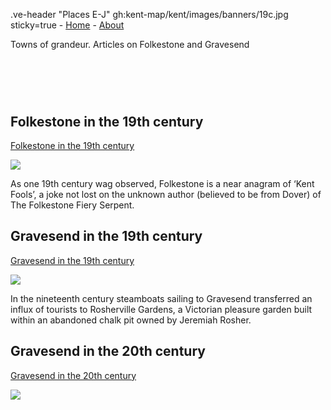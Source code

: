 .ve-header "Places E-J" gh:kent-map/kent/images/banners/19c.jpg sticky=true
    - [Home](/)
    - [About](/about)

Towns of grandeur. Articles on Folkestone and Gravesend

# &nbsp; 
<param class="cards">

## Folkestone in the 19th century

[Folkestone in the 19th century](/19c/19c-folkestone/)

![](https://iiif.juncture-digital.org/thumbnail?url=https://stor.artstor.org/stor/b6683cdb-1799-4a34-b5b4-bf77e9da197d)

As one 19th century wag observed, Folkestone is a near anagram of ‘Kent Fools’, a joke not lost on the unknown author (believed to be from Dover) of The Folkestone Fiery Serpent. 

## Gravesend in the 19th century

[Gravesend in the 19th century](/19c/19c-gravesend/)

![](https://iiif.juncture-digital.org/thumbnail?url=https://stor.artstor.org/stor/267a9b45-9c4f-4db0-843a-67931fc83467)

In the nineteenth century steamboats sailing to Gravesend transferred an influx of tourists to Rosherville Gardens, a Victorian pleasure garden built within an abandoned chalk pit owned by Jeremiah Rosher. 

## Gravesend in the 20th century

[Gravesend in the 20th century](/placesep/gravesend-overview)

![](https://iiif.juncture-digital.org/thumbnail?url=https://stor.artstor.org/stor/44f84728-2548-48bc-9a14-67c47b94b6ef)
